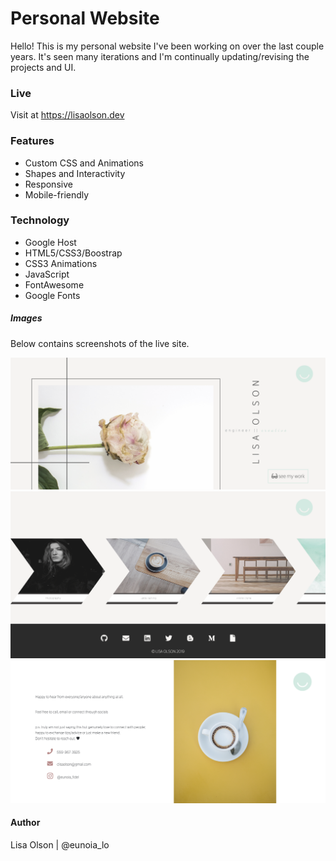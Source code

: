 # Personal Website
Hello!  This is my personal website I've been working on over the last couple years.  It's seen many iterations and I'm continually updating/revising the projects and UI. 

### Live
Visit at https://lisaolson.dev

### Features
- Custom CSS and Animations
- Shapes and Interactivity 
- Responsive
- Mobile-friendly

### Technology
- Google Host
- HTML5/CSS3/Boostrap
- CSS3 Animations
- JavaScript
- FontAwesome
- Google Fonts

##### Images
Below contains screenshots of the live site.


![Screen Shot of Final Product](public/images/newscreen.png)
![Screen Shot of Final Product](public/images/newcreen2.png)
![Screen Shot of Final Product](public/images/newscreen3.png)

#### Author
Lisa Olson | @eunoia_lo
